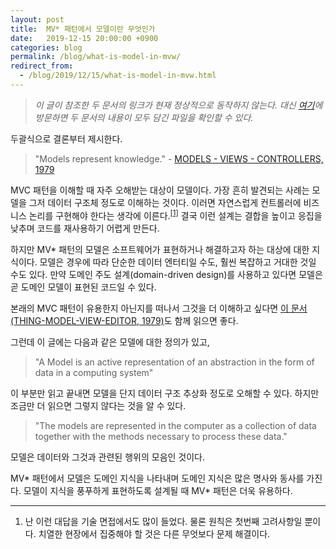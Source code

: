 ```yaml
---
layout: post
title:  MV* 패턴에서 모델이란 무엇인가
date:   2019-12-15 20:00:00 +0900
categories: blog
permalink: /blog/what-is-model-in-mvw/
redirect_from:
  - /blog/2019/12/15/what-is-model-in-mvw.html
---
```


> *이 글이 참조한 두 문서의 링크가 현재 정상적으로 동작하지 않는다. 대신 [여기](http://urn.nb.no/URN:NBN:no-14314)에 방문하면 두 문서의 내용이 모두 담긴 파일을 확인할 수 있다.*

두괄식으로 결론부터 제시한다.

> "Models represent knowledge." - [MODELS - VIEWS - CONTROLLERS, 1979](https://heim.ifi.uio.no/~trygver/1979/mvc-2/1979-12-MVC.pdf)

<!--more-->

MVC 패턴을 이해할 때 자주 오해받는 대상이 모델이다. 가장 흔히 발견되는 사례는 모델을 그저 데이터 구조체 정도로 이해하는 것이다. 이러면 자연스럽게 컨트롤러에 비즈니스 논리를 구현해야 한다는 생각에 이른다.<sup><a href="#comment-1">[1]</a></sup> 결국 이런 설계는 결합을 높이고 응집을 낮추며 코드를 재사용하기 어렵게 만든다.

하지만 MV* 패턴의 모델은 소프트웨어가 표현하거나 해결하고자 하는 대상에 대한 지식이다. 모델은 경우에 따라 단순한 데이터 엔터티일 수도, 훨씬 복잡하고 거대한 것일 수도 있다. 만약 도메인 주도 설계(domain-driven design)를 사용하고 있다면 모델은 곧 도메인 모델이 표현된 코드일 수 있다.

본래의 MVC 패턴이 유용한지 아닌지를 떠나서 그것을 더 이해하고 싶다면 [이 문서(THING-MODEL-VIEW-EDITOR, 1979)](https://heim.ifi.uio.no/~trygver/1979/mvc-1/1979-05-MVC.pdf)도 함께 읽으면 좋다.

그런데 이 글에는 다음과 같은 모델에 대한 정의가 있고,

> "A Model is an active representation of an abstraction in the form of data in a computing system"

이 부분만 읽고 끝내면 모델을 단지 데이터 구조 추상화 정도로 오해할 수 있다. 하지만 조금만 더 읽으면 그렇지 않다는 것을 알 수 있다.

> "The models are represented in the computer as a collection of data together with the methods necessary to process these data."

모델은 데이터와 그것과 관련된 행위의 모음인 것이다.

MV* 패턴에서 모델은 도메인 지식을 나타내며 도메인 지식은 많은 명사와 동사를 가진다. 모델이 지식을 풍푸하게 표현하도록 설계될 때 MV* 패턴은 더욱 유용하다.

---

1. <span id="comment-1">난 이런 대답을 기술 면접에서도 많이 들었다. 물론 원칙은 첫번째 고려사항일 뿐이다. 치열한 현장에서 집중해야 할 것은 다른 무엇보다 문제 해결이다.</span>
